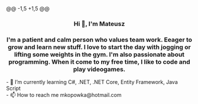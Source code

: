 @@ -1,5 +1,5 @@
<h3 align="center">Hi 👋, I'm Mateusz</h1>
<h3 align="center">I'm a patient and calm person who values team work. Eeager to grow and learn new stuff. I love to start the day with jogging or lifting some weights in the gym. I'm also passionate about programming. When it come to my free time, I like to code and play videogames.</h3>
- 🌱 I’m currently learning C#, .NET, .NET Core, Entity Framework, Java Script<br>
- 📫 How to reach me mkopowka@hotmail.com
